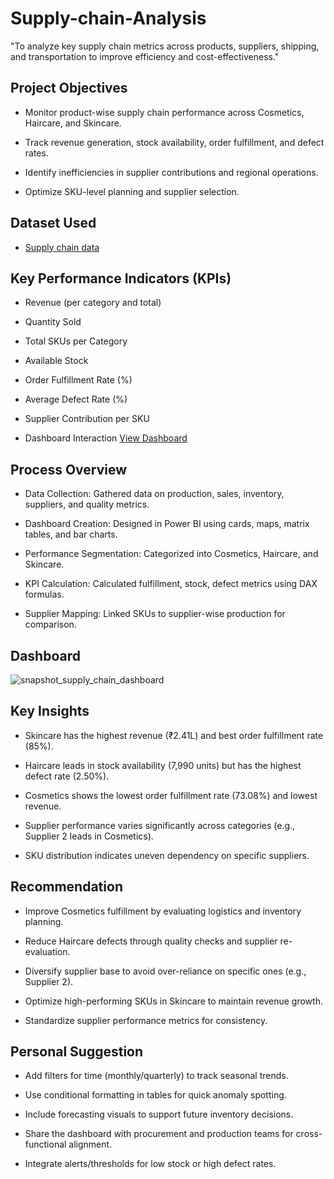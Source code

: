 # Supply-chain-Analysis
"To analyze key supply chain metrics across products, suppliers, shipping, and transportation to improve efficiency and cost-effectiveness."

## Project Objectives

- Monitor product-wise supply chain performance across Cosmetics, Haircare, and Skincare.

- Track revenue generation, stock availability, order fulfillment, and defect rates.

- Identify inefficiencies in supplier contributions and regional operations.

- Optimize SKU-level planning and supplier selection.

## Dataset Used
- <a href="https://github.com/mrunaliurkudkar/Supply-chain-Analysis/blob/main/supply%20chain%20data.csv">Supply chain data</a>

## Key Performance Indicators (KPIs)
- Revenue (per category and total)
- Quantity Sold
- Total SKUs per Category
- Available Stock
- Order Fulfillment Rate (%)
- Average Defect Rate (%)
- Supplier Contribution per SKU

- Dashboard Interaction   <a href="https://github.com/amit4910/Supply_chain_Dashboard/blob/main/snapshot_supply_chain_dashboard.png">View Dashboard</a>

## Process Overview
- Data Collection: Gathered data on production, sales, inventory, suppliers, and quality metrics.

- Dashboard Creation: Designed in Power BI using cards, maps, matrix tables, and bar charts.

- Performance Segmentation: Categorized into Cosmetics, Haircare, and Skincare.

- KPI Calculation: Calculated fulfillment, stock, defect metrics using DAX formulas.

- Supplier Mapping: Linked SKUs to supplier-wise production for comparison.

## Dashboard
![snapshot_supply_chain_dashboard](https://github.com/user-attachments/assets/9f1173d9-a189-41d4-a7c5-e78d2f882194)

## Key Insights
- Skincare has the highest revenue (₹2.41L) and best order fulfillment rate (85%).

- Haircare leads in stock availability (7,990 units) but has the highest defect rate (2.50%).

- Cosmetics shows the lowest order fulfillment rate (73.08%) and lowest revenue.

- Supplier performance varies significantly across categories (e.g., Supplier 2 leads in Cosmetics).

- SKU distribution indicates uneven dependency on specific suppliers.

## Recommendation
- Improve Cosmetics fulfillment by evaluating logistics and inventory planning.

- Reduce Haircare defects through quality checks and supplier re-evaluation.

- Diversify supplier base to avoid over-reliance on specific ones (e.g., Supplier 2).

- Optimize high-performing SKUs in Skincare to maintain revenue growth.

- Standardize supplier performance metrics for consistency.

## Personal Suggestion
- Add filters for time (monthly/quarterly) to track seasonal trends.

- Use conditional formatting in tables for quick anomaly spotting.

- Include forecasting visuals to support future inventory decisions.

- Share the dashboard with procurement and production teams for cross-functional alignment.

- Integrate alerts/thresholds for low stock or high defect rates.
  
